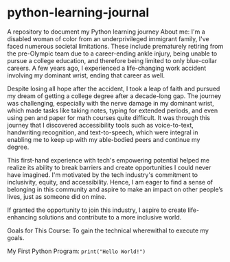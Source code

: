 # python-learning-journal
A repository to document my Python learning journey
About me: 
I'm a disabled woman of color from an underprivileged immigrant family, I've faced numerous societal limitations. These include prematurely retiring from the pre-Olympic team due to a career-ending ankle injury, being unable to pursue a college education, and therefore being limited to only blue-collar careers. A few years ago, I experienced a life-changing work accident involving my dominant wrist, ending that career as well.

Despite losing all hope after the accident, I took a leap of faith and pursued my dream of getting a college degree after a decade-long gap. The journey was challenging, especially with the nerve damage in my dominant wrist, which made tasks like taking notes, typing for extended periods, and even using pen and paper for math courses quite difficult. It was through this journey that I discovered accessibility tools such as voice-to-text, handwriting recognition, and text-to-speech, which were integral in enabling me to keep up with my able-bodied peers and continue my degree.

This first-hand experience with tech's empowering potential helped me realize its ability to break barriers and create opportunities I could never have imagined. I'm motivated by the tech industry's commitment to inclusivity, equity, and accessibility. Hence, I am eager to find a sense of belonging in this community and aspire to make an impact on other people’s lives, just as someone did on mine.

If granted the opportunity to join this industry, I aspire to create life-enhancing solutions and contribute to a more inclusive world.

Goals for This Course:
To gain the technical wherewithal to execute my goals.

My First Python Program:
```print("Hello World!")```
